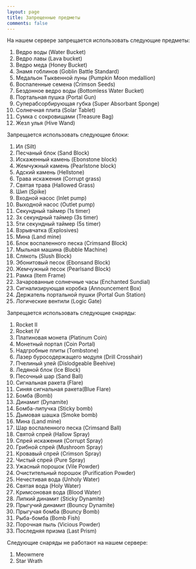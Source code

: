 ```yaml
---
layout: page
title: Запрещенные предметы
comments: false
---
```


На нашем сервере запрещается использовать следующие предметы:

1. Ведро воды (Water Bucket) 
2. Ведро лавы (Lava bucket) 
3. Ведро меда (Honey Bucket) 
4. Знамя гоблинов (Goblin Battle Standard) 
5. Медальон Тыквенной луны (Pumpkin Moon medallion) 
6. Воспаленные семена (Crimson Seeds) 
7. Бездонное ведро воды (Bottomless Water Bucket) 
8. Портальная пушка (Portal Gun) 
9. Суперабсорбирующая губка (Super Absorbant Sponge) 
10. Солнечная плита (Solar Tablet) 
11. Сумка с сокровищами (Treasure Bag) 
12. Жезл улья (Hive Wand) 

Запрещается использовать следующие блоки:

1. Ил (Silt) 
2. Песчаный блок (Sand Block) 
3. Искаженный камень (Ebonstone block) 
4. Жемчужный камень (Pearlstone block) 
5. Адский камень (Hellstone) 
6. Трава искажения (Corrupt grass) 
7. Святая трава (Hallowed Grass) 
8. Шип (Spike) 
9. Входной насос (Inlet pump) 
10. Выходной насос (Outlet pump) 
11. Секундный таймер (1s timer) 
12. 3х секундный таймер (3s timer) 
13. 5ти секундный таймер (5s timer) 
14. Взрывчатка (Explosives) 
15. Мина (Land mine) 
16. Блок воспаленного песка (Crimsand Block) 
17. Мыльная машина (Bubble Machine) 
18. Слякоть (Slush Block) 
19. Эбонитовый песок (Ebonsand Block) 
20. Жемчужный песок (Pearlsand Block) 
21. Рамка (Item Frame) 
22. Зачарованные солнечные часы (Enchanted Sundial) 
23. Сигнализирующая коробка (Announcement Box) 
24. Держатель портальной пушки (Portal Gun Station) 
25. Логические вентили (Logic Gate)

Запрещается использовать следующие снаряды:

1. Rocket II
2. Rocket IV
3. Платиновая монета (Platinum Coin)
4. Монетный портал (Coin Portal)
5. Надгробные плиты (Tombstone)
6. Лазер буросодержащего модуля (Drill Crosshair)
7. Пчелиный улей (Dislodgeable Beehive)
8. Ледяной блок (Ice Block)
9. Песочный шар (Sand Ball) 
10. Сигнальная ракета (Flare) 
11. Синяя сигнальная ракета(Blue Flare) 
12. Бомба (Bomb) 
13. Динамит (Dynamite) 
14. Бомба-липучка (Sticky bomb) 
15. Дымовая шашка (Smoke bomb) 
16. Мина (Land mine) 
17. Шар воспаленного песка (Crimsand Ball) 
18. Святой спрей (Hallow Spray) 
19. Спрей искажения (Corrupt Spray)  
20. Грибной спрей (Mushroom Spray) 
21. Кровавый спрей (Crimson Spray) 
22. Чистый спрей (Pure Spray)
23. Ужасный порошок (Vile Powder) 
24. Очистительный порошок (Purification Powder) 
25. Нечестивая вода (Unholy Water) 
26. Святая вода (Holy Water) 
27. Кримсоновая вода (Blood Water)
28. Липкий динамит (Sticky Dynamite) 
29. Прыгучий динамит (Bouncy Dynamite) 
30. Прыгучая бомба (Bouncy Bomb) 
31. Рыба-бомба (Bomb Fish) 
32. Порочная пыль (Vicious Powder) 
33. Последняя призма (Last Prism)

Следующие снаряды не работают на нашем сервере:

1. Meowmere
2. Star Wrath
